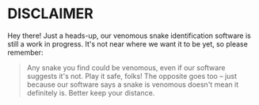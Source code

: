 # DISCLAIMER

Hey there! Just a heads-up, our venomous snake identification software is still a work in progress. It's not near where we want it to be yet, so please remember:

> Any snake you find could be venomous, even if our software suggests it's not. Play it safe, folks!
> The opposite goes too – just because our software says a snake is venomous doesn't mean it definitely is. Better keep your distance.
